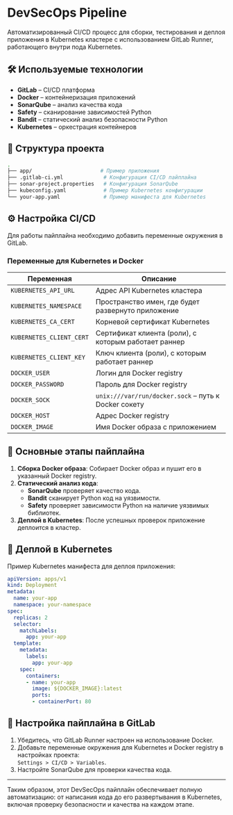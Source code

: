 
# DevSecOps Pipeline

Автоматизированный CI/CD процесс для сборки, тестирования и деплоя приложения в Kubernetes кластере с использованием GitLab Runner, работающего внутри пода Kubernetes.

## 🛠 Используемые технологии

- **GitLab** – CI/CD платформа
- **Docker** – контейнеризация приложений
- **SonarQube** – анализ качества кода
- **Safety** – сканирование зависимостей Python
- **Bandit** – статический анализ безопасности Python
- **Kubernetes** – оркестрация контейнеров

## 📁 Структура проекта

```bash
.
├── app/                      # Пример приложения
├── .gitlab-ci.yml             # Конфигурация CI/CD пайплайна
├── sonar-project.properties   # Конфигурация SonarQube
├── kubeconfig.yaml            # Пример Kubernetes конфигурации
└── your-app.yaml              # Пример манифеста для Kubernetes
```

## ⚙️ Настройка CI/CD

Для работы пайплайна необходимо добавить переменные окружения в GitLab.

### Переменные для Kubernetes и Docker

| Переменная                | Описание                                                               |
|---------------------------|------------------------------------------------------------------------|
| `KUBERNETES_API_URL`       | Адрес API Kubernetes кластера                                          |
| `KUBERNETES_NAMESPACE`     | Пространство имен, где будет развернуто приложение                     |
| `KUBERNETES_CA_CERT`       | Корневой сертификат Kubernetes                                         |
| `KUBERNETES_CLIENT_CERT`   | Сертификат клиента (роли), с которым работает раннер                   |
| `KUBERNETES_CLIENT_KEY`    | Ключ клиента (роли), с которым работает раннер                         |
| `DOCKER_USER`              | Логин для Docker registry                                              |
| `DOCKER_PASSWORD`          | Пароль для Docker registry                                             |
| `DOCKER_SOCK`              | `unix:///var/run/docker.sock` – путь к Docker сокету                    |
| `DOCKER_HOST`              | Адрес Docker registry                                                 |
| `DOCKER_IMAGE`             | Имя Docker образа с приложением                                        |

## 📜 Основные этапы пайплайна

1. **Сборка Docker образа**: Собирает Docker образ и пушит его в указанный Docker registry.
2. **Статический анализ кода**:
    - **SonarQube** проверяет качество кода.
    - **Bandit** сканирует Python код на уязвимости.
    - **Safety** проверяет зависимости Python на наличие уязвимых библиотек.
3. **Деплой в Kubernetes**: После успешных проверок приложение деплоится в кластер.

## 🚀 Деплой в Kubernetes

Пример Kubernetes манифеста для деплоя приложения:

```yaml
apiVersion: apps/v1
kind: Deployment
metadata:
  name: your-app
  namespace: your-namespace
spec:
  replicas: 2
  selector:
    matchLabels:
      app: your-app
  template:
    metadata:
      labels:
        app: your-app
    spec:
      containers:
      - name: your-app
        image: ${DOCKER_IMAGE}:latest
        ports:
        - containerPort: 80
```

## 📝 Настройка пайплайна в GitLab

1. Убедитесь, что GitLab Runner настроен на использование Docker.
2. Добавьте переменные окружения для Kubernetes и Docker registry в настройках проекта:  
   `Settings > CI/CD > Variables`.
3. Настройте SonarQube для проверки качества кода.

---

Таким образом, этот DevSecOps пайплайн обеспечивает полную автоматизацию: от написания кода до его развертывания в Kubernetes, включая проверку безопасности и качества на каждом этапе.

